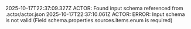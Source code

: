 2025-10-17T22:37:09.327Z ACTOR: Found input schema referenced from .actor/actor.json
2025-10-17T22:37:10.061Z ACTOR: ERROR: Input schema is not valid (Field schema.properties.sources.items.enum is required)
